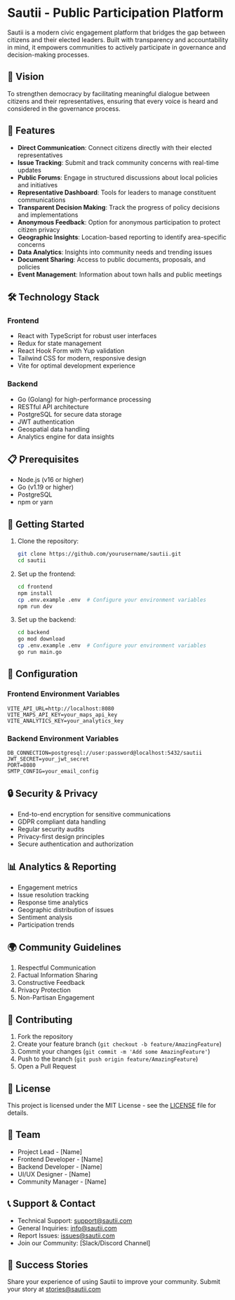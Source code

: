 # Sautii - Public Participation Platform

Sautii is a modern civic engagement platform that bridges the gap between citizens and their elected leaders. Built with transparency and accountability in mind, it empowers communities to actively participate in governance and decision-making processes.

## 🎯 Vision
To strengthen democracy by facilitating meaningful dialogue between citizens and their representatives, ensuring that every voice is heard and considered in the governance process.

## 🚀 Features

- **Direct Communication**: Connect citizens directly with their elected representatives
- **Issue Tracking**: Submit and track community concerns with real-time updates
- **Public Forums**: Engage in structured discussions about local policies and initiatives
- **Representative Dashboard**: Tools for leaders to manage constituent communications
- **Transparent Decision Making**: Track the progress of policy decisions and implementations
- **Anonymous Feedback**: Option for anonymous participation to protect citizen privacy
- **Geographic Insights**: Location-based reporting to identify area-specific concerns
- **Data Analytics**: Insights into community needs and trending issues
- **Document Sharing**: Access to public documents, proposals, and policies
- **Event Management**: Information about town halls and public meetings

## 🛠 Technology Stack

### Frontend
- React with TypeScript for robust user interfaces
- Redux for state management
- React Hook Form with Yup validation
- Tailwind CSS for modern, responsive design
- Vite for optimal development experience

### Backend
- Go (Golang) for high-performance processing
- RESTful API architecture
- PostgreSQL for secure data storage
- JWT authentication
- Geospatial data handling
- Analytics engine for data insights

## 📋 Prerequisites

- Node.js (v16 or higher)
- Go (v1.19 or higher)
- PostgreSQL
- npm or yarn

## 🚦 Getting Started

1. Clone the repository:
   ```bash
   git clone https://github.com/yourusername/sautii.git
   cd sautii
   ```

2. Set up the frontend:
   ```bash
   cd frontend
   npm install
   cp .env.example .env  # Configure your environment variables
   npm run dev
   ```

3. Set up the backend:
   ```bash
   cd backend
   go mod download
   cp .env.example .env  # Configure your environment variables
   go run main.go
   ```

## 🔧 Configuration

### Frontend Environment Variables
```env
VITE_API_URL=http://localhost:8080
VITE_MAPS_API_KEY=your_maps_api_key
VITE_ANALYTICS_KEY=your_analytics_key
```

### Backend Environment Variables
```env
DB_CONNECTION=postgresql://user:password@localhost:5432/sautii
JWT_SECRET=your_jwt_secret
PORT=8080
SMTP_CONFIG=your_email_config
```

## 🔒 Security & Privacy

- End-to-end encryption for sensitive communications
- GDPR compliant data handling
- Regular security audits
- Privacy-first design principles
- Secure authentication and authorization

## 📊 Analytics & Reporting

- Engagement metrics
- Issue resolution tracking
- Response time analytics
- Geographic distribution of issues
- Sentiment analysis
- Participation trends

## 🌍 Community Guidelines

1. Respectful Communication
2. Factual Information Sharing
3. Constructive Feedback
4. Privacy Protection
5. Non-Partisan Engagement

## 🤝 Contributing

1. Fork the repository
2. Create your feature branch (`git checkout -b feature/AmazingFeature`)
3. Commit your changes (`git commit -m 'Add some AmazingFeature'`)
4. Push to the branch (`git push origin feature/AmazingFeature`)
5. Open a Pull Request

## 📄 License

This project is licensed under the MIT License - see the [LICENSE](LICENSE) file for details.

## 👥 Team

- Project Lead - [Name]
- Frontend Developer - [Name]
- Backend Developer - [Name]
- UI/UX Designer - [Name]
- Community Manager - [Name]

## 📞 Support & Contact

- Technical Support: support@sautii.com
- General Inquiries: info@sautii.com
- Report Issues: issues@sautii.com
- Join our Community: [Slack/Discord Channel]

## 🌟 Success Stories

Share your experience of using Sautii to improve your community. Submit your story at stories@sautii.com